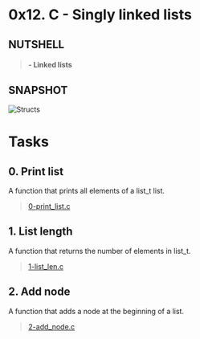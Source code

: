 # 0x12. C - Singly linked lists

## NUTSHELL
> #### - Linked lists 


## SNAPSHOT
![Structs](assets/vf.png)


# Tasks

## **0. Print list**
A function that prints all elements of a list_t list.
> [0-print_list.c](https://github.com/Viestar/alx-low_level_programming/commit/0ce263bdb48933b8a2796312eb5d140ec0551668)

## **1. List length**
A function that returns the number of elements in list_t.
> [1-list_len.c](https://github.com/Viestar/alx-low_level_programming/commit/64e4b1a2da7bd6de094662c3b8f9e1f3649d4b6e)

## **2. Add node**
A function that adds a node at the beginning of a list.
> [2-add_node.c](https://github.com/Viestar/alx-low_level_programming/commit/)
